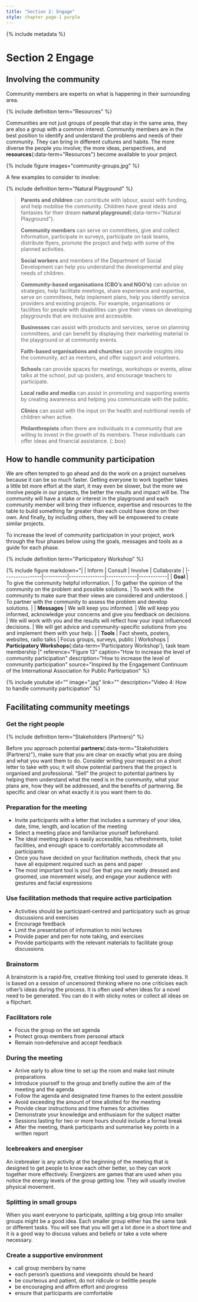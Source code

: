 ```yaml
---
title: "Section 2: Engage"
style: chapter page-1 purple
---
```


{% include metadata %}

# **Section 2** Engage

## Involving the community

Community members are experts on what is happening in their surrounding area.

{% include definition term="Resources" %}

Communities are not just groups of people that stay in the same area, they are also a group with a common interest. Community members are in the best position to identify and understand the problems and needs of their community. They can bring in different cultures and habits. The more diverse the people you involve; the more ideas, perspectives, and **resources**{:data-term="Resources"} become available to your project.

{% include figure
   images="community-groups.jpg"
%}

A few examples to consider to involve:

{% include definition term="Natural Playground" %}

> **Parents and children** can contribute with labour, assist with funding, and help mobilise the community. Children have great ideas and fantasies for their dream **natural playground**{:data-term="Natural Playground"}.
> 
> **Community members** can serve on committees, give and collect information, participate in surveys, participate on task teams, distribute flyers, promote the project and help with some of the planned activities.
> 
> **Social workers** and members of the Department of Social Development can help you understand the developmental and play needs of children.
> 
> **Community-based organisations (CBO’s and NGO’s)** can advise on strategies, help facilitate meetings, share experience and expertise, serve on committees, help implement plans, help you identify service providers and existing projects. For example, organisations or facilities for people with disabilities can give their views on developing playgrounds that  are inclusive and accessible.
> 
> **Businesses** can assist with products and services, serve on planning committees, and can benefit by displaying their marketing material in the playground or at community events.
> 
> **Faith-based organisations and churches** can provide insights into the community, act as mentors, and offer support and volunteers.
> 
> **Schools** can provide spaces for meetings, workshops or events, allow talks at the school, put up posters, and encourage teachers to participate.
> 
> **Local radio and media** can assist in promoting and supporting events by creating awareness and helping you communicate with the public.
> 
> **Clinics** can assist with the input on the health and nutritional needs of children when active.
> 
> **Philanthropists** often there are individuals in a community that are willing to invest in the growth of its members. These individuals can offer ideas and financial assistance.
{:.box}

## How to handle community participation

We are often tempted to go ahead and do the work on a project ourselves because it can be so much faster. Getting everyone to work together takes a little bit more effort at the start, it may even be slower, but the more we involve people in our projects, the better the results and impact will be. The community will have a stake or interest in the playground and each community member will bring their influence, expertise and resources to the table to build something far greater than each could have done on their own. And finally, by including others, they will be empowered to create similar projects.

To increase the level of community participation in your project, work through the four phases below using the goals, messages and tools as a guide for each phase.

{% include definition term="Participatory Workshop" %}

{% include figure
   markdown="|   | Inform         | Consult | Involve | Collaborate |
|----------------|----------|---------------|-------------|------------|
| **Goal**           | To give the community helpful information.      | To gather the opinion of the community on the problem and possible solutions.  | To work with the community to make sure that their views are considered and understood.  | To partner with the community to assess the problem and develop solutions.  |
| **Messages** | We will keep you informed.           | We will keep you informed, acknowledge your concerns and give you feedback on decisions. | We will work with you and the results will reflect how your input influenced decisions.  |  We will get advice and community-specific solutions from you and implement them with your help. | 
| **Tools**           | Fact sheets, posters, websites, radio talks  | Focus groups, surveys, public  |  Workshops | **Participatory Workshops**{:data-term='Participatory Workshop'}, task team membership |"
   reference="Figure 13"
   caption="How to increase the level of community participation"
   description="How to increase the level of community participation"
   source="Inspired by the Engagement Continuum of the International Association for Public Participation"
%}

{% include youtube
    id=""
    image=".jpg"
    link=""
    description="Video 4: How to handle community participation"
%}

## Facilitating community meetings

### Get the right people

{% include definition term="Stakeholders (Partners)" %}

Before you approach potential **partners**{:data-term="Stakeholders (Partners)"}, make sure that you are clear on exactly what you are doing and what you want them to do. Consider writing your request on a short letter to take with you; it will show potential partners that the project is organised and professional. “Sell” the project to potential partners by helping them understand what the need is in the community, what your plans are, how they will be addressed, and the benefits of partnering. Be specific and clear on what exactly it is you want them to do.

### Preparation for the meeting

-   Invite participants with a letter that includes a summary of your idea, date, time, length, and location of the meeting
-   Select a meeting place and familiarise yourself beforehand.
-   The ideal meeting place is easily accessible, has refreshments, toilet facilities, and enough space to comfortably accommodate all participants
-   Once you have decided on your facilitation methods, check that you have all equipment required such as pens and paper
-   The most important tool is you! See that you are neatly dressed and groomed, use movement wisely, and engage your audience with gestures and facial expressions

### Use facilitation methods that require active participation

-   Activities should be participant‐centred and participatory such as group discussions and exercises
-   Encourage feedback
-   Limit the presentation of information to mini lectures
-   Provide paper and pen for note taking, and exercises
-   Provide participants with the relevant materials to facilitate group discussions

### Brainstorm

A brainstorm is a rapid‐fire, creative thinking tool used to generate ideas. It is based on a session of uncensored thinking where no one criticises each other’s ideas during the process. It is often used when ideas for a novel need to be generated. You can do it with sticky notes or collect all ideas on a flipchart.

### Facilitators role

-   Focus the group on the set agenda
-   Protect group members from personal attack
-   Remain non‐defensive and accept feedback

### During the meeting

-   Arrive early to allow time to set up the room and make last minute preparations
-   Introduce yourself to the group and briefly outline the aim of the meeting and the agenda
-   Follow the agenda and designated time frames to the extent possible
-   Avoid exceeding the amount of time allotted for the meeting
-   Provide clear instructions and time frames for activities
-   Demonstrate your knowledge and enthusiasm for the subject matter
-   Sessions lasting for two or more hours should include a formal break
-   After the meeting, thank participants and summarise key points in a written report

### Icebreakers and energiser

An icebreaker is any activity at the beginning of the meeting that is designed to get people to know each other better, so they can work together more effectively. Energizers are games that are used when you notice the energy levels of the group getting low. They will usually involve physical movement.

### Splitting in small groups

When you want everyone to participate, splitting a big group into smaller groups might be a good idea. Each smaller group either has the same task or different tasks. You will see that you will get a lot done in a short time and it is a good way to discuss values and beliefs or take a vote where necessary.

### Create a supportive environment

-   call group members by name
-   each person’s questions and viewpoints should be heard
-   be courteous and patient, do not ridicule or belittle people
-   be encouraging and affirm effort and progress
-   ensure that participants are comfortable
